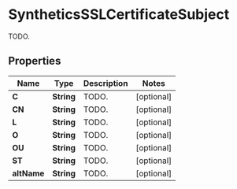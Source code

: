 

# SyntheticsSSLCertificateSubject

TODO.
## Properties

Name | Type | Description | Notes
------------ | ------------- | ------------- | -------------
**C** | **String** | TODO. |  [optional]
**CN** | **String** | TODO. |  [optional]
**L** | **String** | TODO. |  [optional]
**O** | **String** | TODO. |  [optional]
**OU** | **String** | TODO. |  [optional]
**ST** | **String** | TODO. |  [optional]
**altName** | **String** | TODO. |  [optional]




